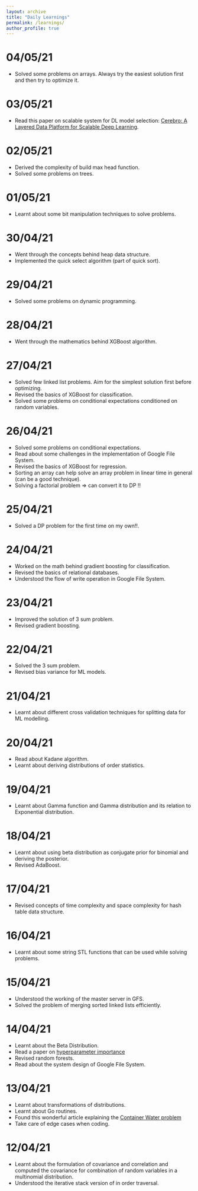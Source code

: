 ```yaml
---
layout: archive
title: "Daily Learnings"
permalink: /learnings/
author_profile: true
---
```


# 04/05/21
* Solved some problems on arrays. Always try the easiest solution first and then try to optimize it.

# 03/05/21
* Read this paper on scalable system for DL model selection: [Cerebro: A Layered Data Platform for Scalable Deep Learning](https://adalabucsd.github.io/papers/2021_Cerebro_CIDR.pdf).

# 02/05/21
* Derived the complexity of build max head function.
* Solved some problems on trees.

# 01/05/21
* Learnt about some bit manipulation techniques to solve problems.

# 30/04/21
* Went through the concepts behind heap data structure.
* Implemented the quick select algorithm (part of quick sort).

# 29/04/21
* Solved some problems on dynamic programming.

# 28/04/21
* Went through the mathematics behind XGBoost algorithm.

# 27/04/21
* Solved few linked list problems. Aim for the simplest solution first before optimizing.
* Revised the basics of XGBoost for classification.
* Solved some problems on conditional expectations conditioned on random variables. 

# 26/04/21
* Solved some problems on conditional expectations.
* Read about some challenges in the implementation of Google File System.
* Revised the basics of XGBoost for regression.
* Sorting an array can help solve an array problem in linear time in general (can be a good technique).
* Solving a factorial problem => can convert it to DP !!

# 25/04/21
* Solved a DP problem for the first time on my own!!.

# 24/04/21
* Worked on the math behind gradient boosting for classification.
* Revised the basics of relational databases.
* Understood the flow of write operation in Google File System.

# 23/04/21
* Improved the solution of 3 sum problem.
* Revised gradient boosting.

# 22/04/21
* Solved the 3 sum problem.
* Revised bias variance for ML models. 

# 21/04/21
* Learnt about different cross validation techniques for splitting data for ML modelling.

# 20/04/21
* Read about Kadane algorithm.
* Learnt about deriving distributions of order statistics.

# 19/04/21
* Learnt about Gamma function and Gamma distribution and its relation to Exponential distribution.

# 18/04/21
* Learnt about using beta distribution as conjugate prior for binomial and deriving the posterior.
* Revised AdaBoost.

# 17/04/21
* Revised concepts of time complexity and space complexity for hash table data structure.

# 16/04/21
* Learnt about some string STL functions that can be used while solving problems.

# 15/04/21
* Understood the working of the master server in GFS.
* Solved the problem of merging sorted linked lists efficiently.

# 14/04/21
* Learnt about the Beta Distribution.
* Read a paper on [hyperparameter importance](http://proceedings.mlr.press/v32/hutter14.html)
* Revised random forests.
* Read about the system design of Google File System.

# 13/04/21
* Learnt about transformations of distributions.
* Learnt about Go routines.
* Found this wonderful article explaining the [Container Water problem](https://leimao.github.io/blog/Proof-Container-With-Most-Water-Problem/)
* Take care of edge cases when coding.


# 12/04/21
* Learnt about the formulation of covariance and correlation and computed the covariance for combination of random variables in a multinomial distribution.
* Understood the iterative stack version of in order traversal.